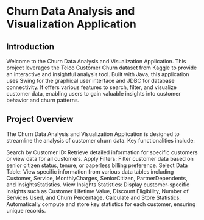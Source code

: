 # Churn Data Analysis and Visualization Application

## Introduction
Welcome to the Churn Data Analysis and Visualization Application. This project leverages the Telco Customer Churn dataset from Kaggle to provide an interactive and insightful analysis tool. Built with Java, this application uses Swing for the graphical user interface and JDBC for database connectivity. It offers various features to search, filter, and visualize customer data, enabling users to gain valuable insights into customer behavior and churn patterns.

## Project Overview
The Churn Data Analysis and Visualization Application is designed to streamline the analysis of customer churn data. Key functionalities include:

Search by Customer ID: Retrieve detailed information for specific customers or view data for all customers.
Apply Filters: Filter customer data based on senior citizen status, tenure, or paperless billing preference.
Select Data Table: View specific information from various data tables including Customer, Service, MonthlyCharges, SeniorCitizen, PartnerDependents, and InsightsStatistics.
View Insights Statistics: Display customer-specific insights such as Customer Lifetime Value, Discount Eligibility, Number of Services Used, and Churn Percentage.
Calculate and Store Statistics: Automatically compute and store key statistics for each customer, ensuring unique records.

